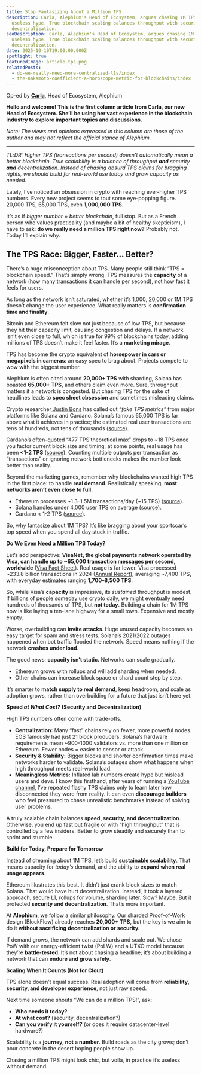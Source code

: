 ```yaml
---
title: Stop Fantasizing About a Million TPS
description: Carla, Alephium's Head of Ecosystem, argues chasing 1M TPS is
  useless hype. True blockchain scaling balances throughput with security and
  decentralization.
seoDescription: Carla, Alephium's Head of Ecosystem, argues chasing 1M TPS is
  useless hype. True blockchain scaling balances throughput with security and
  decentralization.
date: 2025-10-10T19:00:00.000Z
spotlight: true
featuredImage: article-tps.png
relatedPosts:
  - do-we-really-need-more-centralized-l1s/index
  - the-nakamoto-coefficient-a-horoscope-metric-for-blockchains/index
---
```

Op-ed by **[Carla](www.x.com/carlitacrypto_)**, Head of Ecosystem, Alephium

**Hello and welcome! This is the first column article from Carla, our new Head of Ecosystem. She’ll be using her vast experience in the blockchain industry to explore important topics and discussions.**

*Note: The views and opinions expressed in this column are those of the author and may not reflect the official stance of Alephium.*

- - -

*TL;DR: Higher TPS (transactions per second) doesn’t automatically mean a better blockchain. True scalability is a balance of throughput **and** security **and** decentralization. Instead of chasing absurd TPS claims for bragging rights, we should build for real-world use today and grow capacity as needed.*

Lately, I’ve noticed an obsession in crypto with reaching ever-higher TPS numbers. Every new project seems to tout some eye-popping figure. 20,000 TPS, 65,000 TPS, even **1,000,000 TPS**. 

It’s as if *bigger number = better blockchain*, full stop. But as a French person who values practicality (and maybe a bit of healthy skepticism), I have to ask: **do we really need a million TPS right now?** Probably not. Today I’ll explain why.

## The TPS Race: Bigger, Faster… Better?

There’s a huge misconception about TPS. Many people still think “TPS = blockchain speed.” That’s simply wrong. TPS measures the **capacity** of a network (how many transactions it can handle per second), not how fast it feels for users. 

As long as the network isn’t saturated, whether it’s 1,000, 20,000 or 1M TPS doesn’t change the user experience. What really matters is **confirmation time and finality**.

Bitcoin and Ethereum felt slow not just because of low TPS, but because they hit their capacity limit, causing congestion and delays. If a network isn’t even close to full, which is true for 99% of blockchains today, adding millions of TPS doesn’t make it feel faster. It’s a **marketing mirage**.

TPS has become the crypto equivalent of **horsepower in cars or megapixels in cameras**: an easy spec to brag about. Projects compete to wow with the biggest number. 

Alephium is often cited around **20,000+ TPS** with sharding, Solana has boasted **65,000+ TPS**, and others claim even more. Sure, throughput matters if a network is congested. But chasing TPS for the sake of headlines leads to **spec sheet obsession** and sometimes misleading claims.

Crypto researcher[ Justin Bons](https://x.com/Justin_Bons/status/1755996514303242478) has called out *“fake TPS metrics”* from major platforms like Solana and Cardano. Solana’s famous 65,000 TPS is far above what it achieves in practice; the estimated real user transactions are tens of hundreds, not tens of thousands ([source](https://chainspect.app/chain/solana?range-cm=month)). 

Cardano’s often-quoted “477 TPS theoretical max” drops to ~18 TPS once you factor current block size and timing; at some points, real usage has been **<1-2 TPS** ([source](https://cexplorer.io/tps)). Counting multiple outputs per transaction as “transactions” or ignoring network bottlenecks makes the number look better than reality.

Beyond the marketing games, remember why blockchains wanted high TPS in the first place: to handle **real demand**. Realistically speaking, **most networks aren’t even close to full.**

* Ethereum processes \~1.3–1.5M transactions/day (\~15 TPS) ([source](https://etherscan.io/chart/tx)).
* Solana handles under 4,000 user TPS on average ([source](https://explorer.solana.com/)).
* Cardano < 1-2 TPS ([source](https://cexplorer.io/tps)).

So, why fantasize about 1M TPS? It’s like bragging about your sportscar’s top speed when you spend all day stuck in traffic.

**Do We Even Need a Million TPS Today?**

Let’s add perspective: **VisaNet, the global payments network operated by Visa, can handle up to ~65,000 transaction messages per second, worldwide** ([Visa Fact Sheet](https://www.visa.co.uk/dam/VCOM/download/corporate/media/visanet-technology/aboutvisafactsheet.pdf)). Real usage is far lower. Visa processed ~233.8 billion transactions in 2024 ([Annual Report](https://annualreport.visa.com/financials/default.aspx)), averaging ~7,400 TPS, with everyday estimates ranging **1,700–8,500 TPS**.

So, while Visa’s **capacity** is impressive, its *sustained* throughput is modest. If billions of people someday use crypto daily, we might eventually need hundreds of thousands of TPS, but **not today**. Building a chain for 1M TPS now is like laying a ten-lane highway for a small town. Expensive and mostly empty.

Worse, overbuilding can **invite attacks**. Huge unused capacity becomes an easy target for spam and stress tests. Solana’s 2021/2022 outages happened when bot traffic flooded the network. Speed means nothing if the network **crashes under load**.

The good news: **capacity isn’t static.** Networks can scale gradually.

* Ethereum grows with rollups and will add sharding when needed.
* Other chains can increase block space or shard count step by step.

It’s smarter to **match supply to real demand**, keep headroom, and scale as adoption grows, rather than overbuilding for a future that just isn’t here yet.

**Speed *at What Cost?* (Security and Decentralization)**

High TPS numbers often come with trade-offs.

* **Centralization:** Many “fast” chains rely on fewer, more powerful nodes. EOS famously had just 21 block producers. Solana’s hardware requirements mean ~900-1000 validators vs. more than one million on Ethereum. Fewer nodes = easier to censor or attack.
* **Security & Stability:** Bigger blocks and shorter confirmation times make networks harder to validate. Solana’s outages show what happens when high throughput meets real-world load.
* **Meaningless Metrics:** Inflated lab numbers create hype but mislead users and devs. I know this firsthand, after years of running a [YouTube channel](https://www.youtube.com/c/Carlitacrypto), I’ve repeated flashy TPS claims only to learn later how disconnected they were from reality. It can even **discourage builders** who feel pressured to chase unrealistic benchmarks instead of solving user problems.

A truly scalable chain balances **speed, security, and decentralization**. Otherwise, you end up fast but fragile or with “high throughput” that is controlled by a few insiders. Better to grow steadily and securely than to sprint and stumble.

**Build for Today, Prepare for Tomorrow**

Instead of dreaming about 1M TPS, let’s build **sustainable scalability**. That means capacity for *today’s* demand, and the ability to **expand when real usage appears**.

Ethereum illustrates this best. It didn’t just crank block sizes to match Solana. That would have hurt decentralization. Instead, it took a layered approach, secure L1, rollups for volume, sharding later. Slow? Maybe. But it protected **security and decentralization**. That’s more important.

At **Alephium**, we follow a similar philosophy. Our sharded Proof-of-Work design (BlockFlow) already reaches **20,000+ TPS,** but the key is we aim to do it **without sacrificing decentralization or security.** 

If demand grows, the network can add shards and scale out. We chose PoW with our energy-efficient twist (PoLW) and a UTXO model because they’re **battle-tested**. It’s not about chasing a headline; it’s about building a network that can **endure and grow safely**.

**Scaling When It Counts (Not for Clout)**

TPS alone doesn’t equal success. Real adoption will come from **reliability, security, and developer experience**, not just raw speed.

Next time someone shouts “We can do a million TPS!”, ask:

* **Who needs it today?**
* **At what cost?** (security, decentralization?)
* **Can you verify it yourself?** (or does it require datacenter-level hardware?)

Scalability is a **journey, not a number**. Build roads as the city grows; don’t pour concrete in the desert hoping people show up.

Chasing a million TPS might look chic, but voilà, in practice it’s useless without demand.

